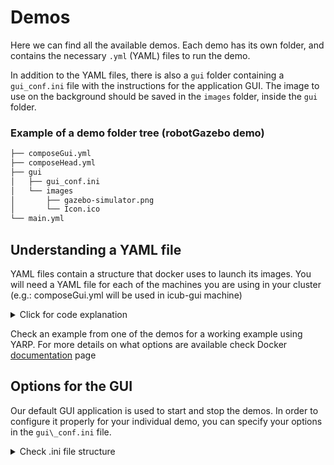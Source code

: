 # Demos

Here we can find all the available demos. Each demo has its own folder, and contains the necessary `.yml` (YAML) files to run the demo.

In addition to the YAML files, there is also a `gui` folder containing a `gui_conf.ini` file with the instructions for the application GUI. The image to use on the background should be saved in the `images` folder, inside the `gui` folder.

### Example of a demo folder tree (robotGazebo demo)

```bash
├── composeGui.yml
├── composeHead.yml
├── gui
│   ├── gui_conf.ini
│   └── images
│       ├── gazebo-simulator.png
│       └── Icon.ico
└── main.yml
```


## Understanding a YAML file

YAML files contain a structure that docker uses to launch its images. You will need a YAML file for each of the machines you are using in your cluster (e.g.: composeGui.yml will be used in icub-gui machine)

<details>
<summary>Click for code explanation</summary>

```yml
version: "3.8" - **This is the version of compose file to use**

name\_of\_service: &pointer\_to\_service **We can define our own service here (it has to be defined before you run services, below)**
  image: name\_of\_image\_or\_dockerhub\_link:version\_or\_tag - **Here is where you write the docker image name that you want to run.**
  ports:
    - "6379" **Indicate here the ports you want to open for this service**
  environment: **You can define or specify which environment variables will be available inside the container here**
    - ENVIRONMENT\_VARIABLE=VALUE
  volumes:
    - volume\_name:/path/to/directory/or/file **Here we specify if the service is using a volume outside the container, which volume and what files inside that volume**
  networks:
    - hostnet **we can specify the network connection to run the service on**
  deploy: **We can specify the options when running multiple containers from the same image. Only used on Docker Swarm**

services: - **Initialization of the services to run on this (and only this!) machine**

  service1: - **Name of the service - you can use any name that makes sense**
    **You can also define your service here instead**
    image: 
    ports:
    networks:
    deploy:
    volumes:

  service2: - **In case you specify your service before "services:"...**
    <<: \*pointer\_to\_service **Use this to point to your service. The options in your service will be used**

networks: **Here we specify the networks to be used in this application, and configure their options**
  hostnet:
    external: true
    name: host

volumes: **the list of volumes that can be used by the containers is specified here, along with their respective options**
  volume\_name:
```
</details>

Check an example from one of the demos for a working example using YARP. For more details on what options are available check Docker [documentation](https://docs.docker.com/compose/compose-file/) page

## Options for the GUI

Our default GUI application is used to start and stop the demos. In order to configure it properly for your individual demo, you can specify your options in the `gui\_conf.ini` file.

<details>
<summary>Check .ini file structure</summary>

```
[setup] 
title "Name of your application" - **Title that will show in the GUI**

[top options] 
ImageName "images/your\_demo\_image.png" - **path to the image illustrating your demo, to be used as the background image in the GUI**
 
[right options]
radioButton "option" - **The option string is sent directly to the container as an environment variable called APPSAWAY_OPTIONS, make sure your container is ready to process it!!!**
```

We recommend that you include a title and image for your demo. If your demo needs no other options, you can ignore the `right options` section.

</details>
